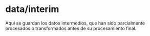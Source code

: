 # data/interim

Aquí se guardan los datos intermedios, que han sido parcialmente procesados o transformados antes de su procesamiento final.
